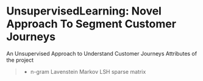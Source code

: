 # UnsupervisedLearning: Novel Approach To Segment Customer Journeys
An Unsupervised Approach to Understand Customer Journeys
Attributes of the project
> - n-gram
> Lavenstein
> Markov
> LSH
> sparse matrix
